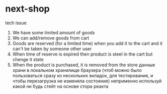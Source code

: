 # next-shop
tech issue
1. We have some limited amount of goods
2. We can add/remove goods from cart
3. Goods are reserved (for a limited time) when you add it to the cart and it can't be taken by someone other user
4. When time of reserve is expired then product is steel in the cart but chenge it state
5. When the product is purchased, it is removed from the store
данные храни в локальном хранилище браузера (чтоб можно было пользоваться сразу из нескольких вкладок, для тестирования, и чтобы перезагрузка не изменяла состояние)
неприменно используй какой ни будь стейт на основе стора реакта
